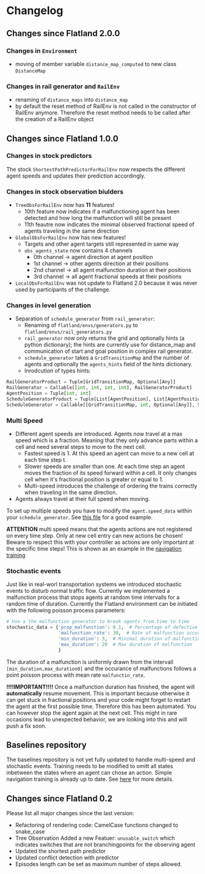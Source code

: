 Changelog
==========

Changes since Flatland 2.0.0
--------------------------

### Changes in `Environment`
- moving of member variable `distance_map_computed` to new class `DistanceMap`

### Changes in rail generator and `RailEnv`
- renaming of `distance_maps` into `distance_map`
- by default the reset method of RailEnv is not called in the constructor of RailEnv anymore. Therefore the reset method needs to be called after the creation of a RailEnv object

Changes since Flatland 1.0.0
--------------------------
### Changes in stock predictors
The stock `ShortestPathPredictorForRailEnv` now respects the different agent speeds and updates their prediction accordingly.

### Changes in stock observation biulders

- `TreeObsForRailEnv` now has **11** features!
    - 10th feature now indicates if a malfunctioning agent has been detected and how long the malfunction will still be present
    - 11th feautre now indicates the minimal observed fractional speed of agents traveling in the same direction
- `GlobalObsForRailEnv` now has new features!
    - Targets and other agent targets still represented in same way
    - `obs_agents_state` now contains 4 channels
        - 0th channel -> agent direction at agent position
        - 1st channel -> other agents direction at their positions
        - 2nd channel -> all agent malfunction duration at their positions
        - 3rd channel -> all agent fractional speeds at their positions
- `LocalObsForRailEnv` was not update to Flatland 2.0 because it was never used by participants of the challenge.


### Changes in level generation


- Separation of `schedule_generator` from `rail_generator`:
  - Renaming of `flatland/envs/generators.py` to `flatland/envs/rail_generators.py`
  - `rail_generator` now only returns the grid and optionally hints (a python dictionary); the hints are currently use for distance_map and communication of start and goal position in complex rail generator.
  - `schedule_generator` takes a `GridTransitionMap` and the number of agents and optionally the `agents_hints` field of the hints dictionary.
  - Inrodcution of types hints:

```python
RailGeneratorProduct = Tuple[GridTransitionMap, Optional[Any]]
RailGenerator = Callable[[int, int, int, int], RailGeneratorProduct]
AgentPosition = Tuple[int, int]
ScheduleGeneratorProduct = Tuple[List[AgentPosition], List[AgentPosition], List[AgentPosition], List[float]]
ScheduleGenerator = Callable[[GridTransitionMap, int, Optional[Any]], ScheduleGeneratorProduct]
```

### Multi Speed

- Different agent speeds are introduced. Agents now travel at a max speed which is a fraction. Meaning that they only advance parts within a cell and need several steps to move to the next cell.
    - Fastest speed is 1. At this speed an agent can move to a new cell at each time step t.
    - Slower speeds are smaller than one. At each time step an agent moves the fraction of its speed forward within a cell. It only changes cell when it's fractional position is greater or equal to 1.
    - Multi-speed introduces the challenge of ordering the trains correctly when traveling in the same direction.
- Agents always travel at their full speed when moving.

To set up multiple speeds you have to modify the `agent.speed_data` within your `schedule_generator`. See [this file](https://gitlab.aicrowd.com/flatland/flatland/blob/master/flatland/envs/schedule_generators.py#L59) for a good example.

**ATTENTION** multi speed means that the agents actions are not registered on every time step. Only at new cell entry can new actions be chosen! Beware to respect this with your controller as actions are only important at the specific time steps! This is shown as an example in the [navigation training](https://gitlab.aicrowd.com/flatland/baselines/blob/master/torch_training/training_navigation.py#L163)

### Stochastic events
Just like in real-worl transportation systems we introduced stochastic events to disturb normal traffic flow. Currently we implemented a malfunction process that stops agents at random time intervalls for a random time of duration.
Currently the Flatland environment can be initiated with the following poisson process parameters:

```python
# Use a the malfunction generator to break agents from time to time
stochastic_data = {'prop_malfunction': 0.1,  # Percentage of defective agents
                   'malfunction_rate': 30,  # Rate of malfunction occurence
                   'min_duration': 3,  # Minimal duration of malfunction
                   'max_duration': 20  # Max duration of malfunction
                   }
```
The duration of a malfunction is uniformly drawn from the intervall `[min_duration,max_duration0]` and the occurance of malfunctions follows a point poisson process with mean rate `malfunctin_rate`.

**!!!!IMPORTANT!!!!** Once a malfunction duration has finished, the agent will **automatically** resume movement. This is important because otherwise it can get stuck in fractional positions and your code might forget to restart the agent at the first possible time. Therefore this has been automated. You can however stop the agent again at the next cell. This might in rare occasions lead to unexpected behavior, we are looking into this and will push a fix soon.


## Baselines repository

The baselines repository is not yet fully updated to handle multi-speed and stochastic events. Training needs to be modified to omitt all states inbetween the states where an agent can chose an action. Simple navigation training is already up to date. See [here](https://gitlab.aicrowd.com/flatland/baselines/blob/master/torch_training/training_navigation.py) for more details.

Changes since Flatland 0.2
--------------------------
Please list all major changes since the last version:

- Refactoring of rendering code: CamelCase functions changed to snake_case
- Tree Observation Added a new Featuer: `unusable_switch` which indicates switches that are not branchingpoints for the observing agent
- Updated the shortest path predictor
- Updated conflict detection with predictor
- Episodes length can be set as maximum number of steps allowed.
